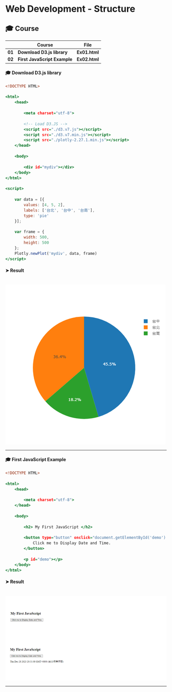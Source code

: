# Web Development - Structure


## 🎓 Course

|      |	**Course** |	**File** |
| ---- | ---- | ---- |
| **01**	| **Download D3.js library** | **Ex01.html** |
| **02**	| **First JavaScript Example** | **Ex02.html** |




#### 🎓 Download D3.js library

```Ex01.html
<!DOCTYPE HTML>

<html>
    <head>
        
        <meta charset="utf-8">
        
        <!-- Load D3.JS -->
        <script src="./d3.v7.js"></script>
        <script src="./d3.v7.min.js"></script>
        <script src="./plotly-2.27.1.min.js"></script>
    </head>
    
    <body>
        
        <div id="mydiv"></div>
    </body>
</html>

<script>

    var data = [{
        values: [4, 5, 2],
        labels: ['台北', '台中', '台南'],
        type: 'pie'
    }];

    var frame = {
        width: 500,
        height: 500
    };
    Plotly.newPlot('mydiv', data, frame)
</script>
```


#### ➤ Result

&nbsp; <img src="./Images/Ex01 Results.png" alt="Ex01 Results"/>

___


#### 🎓 First JavaScript Example

```Ex02.html
<!DOCTYPE HTML>

<html>
    <head>
        
        <meta charset="utf-8">
    </head>
    
    <body>
        
        <h2> My First JavaScript </h2>

        <button type="button" onclick="document.getElementById('demo').innerHTML = Date()">
            Click me to Display Date and Time.
        </button>

        <p id="demo"></p>
    </body>
</html>
```
#### ➤ Result

&nbsp; <img src="./Images/Ex02 Results.png" alt="Ex02 Results"/>

___
